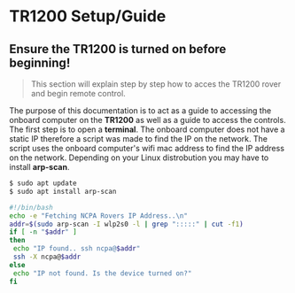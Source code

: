 # TR1200 Setup/Guide
## **Ensure the TR1200 is turned on before beginning!**
>This section will explain step by step how to acces the TR1200 rover and begin remote control.

The purpose of this documentation is to act as a guide to accessing the onboard computer on the **TR1200** as well as a guide to access the controls. The first step is to open a **terminal**. The onboard computer does not have a static IP therefore a script was made to find the IP on the network. The script uses the onboard computer's wifi mac address to find the IP address on the network. Depending on your Linux distrobution you may have to install **arp-scan**.

```bash
$ sudo apt update
$ sudo apt install arp-scan
```

```bash
#!/bin/bash
echo -e "Fetching NCPA Rovers IP Address..\n"
addr=$(sudo arp-scan -I wlp2s0 -l | grep ":::::" | cut -f1)
if [ -n "$addr" ]
then
 echo "IP found.. ssh ncpa@$addr"
 ssh -X ncpa@$addr
else
 echo "IP not found. Is the device turned on?"
fi
```

